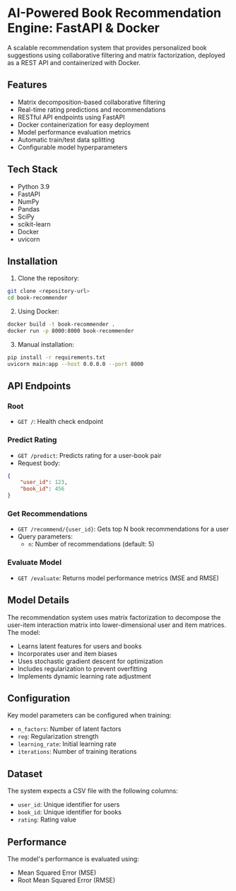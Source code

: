 # AI-Powered Book Recommendation Engine: FastAPI & Docker

A scalable recommendation system that provides personalized book suggestions using collaborative filtering and matrix factorization, deployed as a REST API and containerized with Docker.

## Features

- Matrix decomposition-based collaborative filtering
- Real-time rating predictions and recommendations
- RESTful API endpoints using FastAPI
- Docker containerization for easy deployment
- Model performance evaluation metrics
- Automatic train/test data splitting
- Configurable model hyperparameters

## Tech Stack

- Python 3.9
- FastAPI
- NumPy
- Pandas
- SciPy
- scikit-learn
- Docker
- uvicorn

## Installation

1. Clone the repository:
```bash
git clone <repository-url>
cd book-recommender
```

2. Using Docker:
```bash
docker build -t book-recommender .
docker run -p 8000:8000 book-recommender
```

3. Manual installation:
```bash
pip install -r requirements.txt
uvicorn main:app --host 0.0.0.0 --port 8000
```

## API Endpoints

### Root
- `GET /`: Health check endpoint

### Predict Rating
- `GET /predict`: Predicts rating for a user-book pair
- Request body:
```json
{
    "user_id": 123,
    "book_id": 456
}
```

### Get Recommendations
- `GET /recommend/{user_id}`: Gets top N book recommendations for a user
- Query parameters:
  - `n`: Number of recommendations (default: 5)

### Evaluate Model
- `GET /evaluate`: Returns model performance metrics (MSE and RMSE)

## Model Details

The recommendation system uses matrix factorization to decompose the user-item interaction matrix into lower-dimensional user and item matrices. The model:

- Learns latent features for users and books
- Incorporates user and item biases
- Uses stochastic gradient descent for optimization
- Includes regularization to prevent overfitting
- Implements dynamic learning rate adjustment

## Configuration

Key model parameters can be configured when training:

- `n_factors`: Number of latent factors
- `reg`: Regularization strength
- `learning_rate`: Initial learning rate
- `iterations`: Number of training iterations

## Dataset

The system expects a CSV file with the following columns:
- `user_id`: Unique identifier for users
- `book_id`: Unique identifier for books
- `rating`: Rating value

## Performance

The model's performance is evaluated using:
- Mean Squared Error (MSE)
- Root Mean Squared Error (RMSE)
